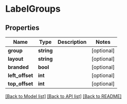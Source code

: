 # LabelGroups

## Properties
Name | Type | Description | Notes
------------ | ------------- | ------------- | -------------
**group** | **string** |  | [optional] 
**layout** | **string** |  | [optional] 
**branded** | **bool** |  | [optional] 
**left_offset** | **int** |  | [optional] 
**top_offset** | **int** |  | [optional] 

[[Back to Model list]](../README.md#documentation-for-models) [[Back to API list]](../README.md#documentation-for-api-endpoints) [[Back to README]](../README.md)


